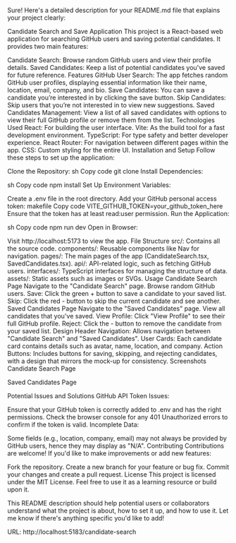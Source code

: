 
Sure! Here's a detailed description for your README.md file that explains your project clearly:

Candidate Search and Save Application
This project is a React-based web application for searching GitHub users and saving potential candidates. It provides two main features:

Candidate Search: Browse random GitHub users and view their profile details.
Saved Candidates: Keep a list of potential candidates you've saved for future reference.
Features
GitHub User Search: The app fetches random GitHub user profiles, displaying essential information like their name, location, email, company, and bio.
Save Candidates: You can save a candidate you’re interested in by clicking the save button.
Skip Candidates: Skip users that you’re not interested in to view new suggestions.
Saved Candidates Management: View a list of all saved candidates with options to view their full GitHub profile or remove them from the list.
Technologies Used
React: For building the user interface.
Vite: As the build tool for a fast development environment.
TypeScript: For type safety and better developer experience.
React Router: For navigation between different pages within the app.
CSS: Custom styling for the entire UI.
Installation and Setup
Follow these steps to set up the application:

Clone the Repository:
sh
Copy code
git clone <repository-url>
Install Dependencies:

sh
Copy code
npm install
Set Up Environment Variables:

Create a .env file in the root directory.
Add your GitHub personal access token:
makefile
Copy code
VITE_GITHUB_TOKEN=your_github_token_here
Ensure that the token has at least read:user permission.
Run the Application:

sh
Copy code
npm run dev
Open in Browser:

Visit http://localhost:5173 to view the app.
File Structure
src/: Contains all the source code.
components/: Reusable components like Nav for navigation.
pages/: The main pages of the app (CandidateSearch.tsx, SavedCandidates.tsx).
api/: API-related logic, such as fetching GitHub users.
interfaces/: TypeScript interfaces for managing the structure of data.
assets/: Static assets such as images or SVGs.
Usage
Candidate Search Page
Navigate to the "Candidate Search" page.
Browse random GitHub users.
Save: Click the green + button to save a candidate to your saved list.
Skip: Click the red - button to skip the current candidate and see another.
Saved Candidates Page
Navigate to the "Saved Candidates" page.
View all candidates that you've saved.
View Profile: Click "View Profile" to see their full GitHub profile.
Reject: Click the - button to remove the candidate from your saved list.
Design
Header Navigation: Allows navigation between "Candidate Search" and "Saved Candidates".
User Cards: Each candidate card contains details such as avatar, name, location, and company.
Action Buttons: Includes buttons for saving, skipping, and rejecting candidates, with a design that mirrors the mock-up for consistency.
Screenshots
Candidate Search Page

Saved Candidates Page

Potential Issues and Solutions
GitHub API Token Issues:

Ensure that your GitHub token is correctly added to .env and has the right permissions.
Check the browser console for any 401 Unauthorized errors to confirm if the token is valid.
Incomplete Data:

Some fields (e.g., location, company, email) may not always be provided by GitHub users, hence they may display as "N/A".
Contributing
Contributions are welcome! If you'd like to make improvements or add new features:

Fork the repository.
Create a new branch for your feature or bug fix.
Commit your changes and create a pull request.
License
This project is licensed under the MIT License. Feel free to use it as a learning resource or build upon it.

This README description should help potential users or collaborators understand what the project is about, how to set it up, and how to use it. Let me know if there's anything specific you'd like to add!

URL: http://localhost:5183/candidate-search
